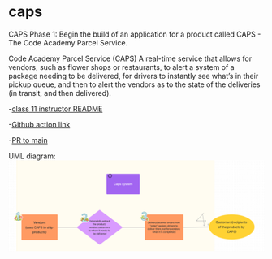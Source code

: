 # caps
CAPS Phase 1: Begin the build of an application for a product called CAPS - The Code Academy Parcel Service. 

Code Academy Parcel Service (CAPS)
A real-time service that allows for vendors, such as flower shops or restaurants, to alert a system of a package needing to be delivered, for drivers to instantly see what’s in their pickup queue, and then to alert the vendors as to the state of the deliveries (in transit, and then delivered).

-[class 11 instructor README](https://github.com/codefellows/seattle-javascript-401d58/tree/main/class-11)

-[Github action link](https://github.com/QILINXIE02/caps/actions)

-[PR to main](https://github.com/QILINXIE02/caps/pull/1)

UML diagram:
![alt text](image.png)
